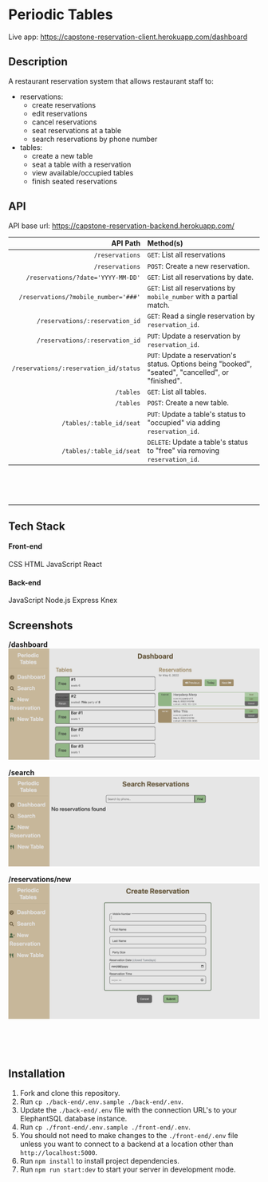 # Periodic Tables

Live app: https://capstone-reservation-client.herokuapp.com/dashboard

## Description

A restaurant reservation system that allows restaurant staff to:
- reservations:
	- create reservations
	- edit reservations
	- cancel reservations
	- seat reservations at a table
	- search reservations by phone number
- tables:
	- create a new table
	- seat a table with a reservation
	- view available/occupied tables
	- finish seated reservations


## API 

API base url: https://capstone-reservation-backend.herokuapp.com/

| **API Path** | **Method(s)**|
|-------:|:--------|
| `/reservations`	|`GET`: List all reservations|
| `/reservations`	|`POST`: Create a new reservation.|
| `/reservations/?date='YYYY-MM-DD'`	|`GET`: List all reservations by date.|
| `/reservations/?mobile_number='###'`	|`GET`: List all reservations by ```mobile_number``` with a partial match.|
| `/reservations/:reservation_id`	|`GET`: Read a single reservation by ```reservation_id```.|
| `/reservations/:reservation_id`	|`PUT`: Update a reservation by ```reservation_id```.|
| `/reservations/:reservation_id/status`	|`PUT`: Update a reservation's status. Options being "booked", "seated", "cancelled", or "finished".|
| `/tables`	|`GET`: List all tables.|
| `/tables`	|`POST`: Create a new table.|
| `/tables/:table_id/seat`	|`PUT`: Update a table's status to "occupied" via adding ```reservation_id```.|
| `/tables/:table_id/seat`	|`DELETE`: Update a table's status to "free" via removing ```reservation_id```.|

<br>
<br>
<br>
<hr>

## Tech Stack

#### Front-end

CSS
HTML
JavaScript
React

#### Back-end

JavaScript
Node.js
Express
Knex


## Screenshots

__/dashboard__
![dashboard](./screenshots/dashboard.png)
<br>

__/search__
![search](./screenshots/search.png)
<br>

__/reservations/new__
![create-reservation](./screenshots/create-reservation.png)
<br>


<br>
<br>
<br>

## Installation

1. Fork and clone this repository.
1. Run `cp ./back-end/.env.sample ./back-end/.env`.
1. Update the `./back-end/.env` file with the connection URL's to your ElephantSQL database instance.
1. Run `cp ./front-end/.env.sample ./front-end/.env`.
1. You should not need to make changes to the `./front-end/.env` file unless you want to connect to a backend at a location other than `http://localhost:5000`.
1. Run `npm install` to install project dependencies.
1. Run `npm run start:dev` to start your server in development mode.

